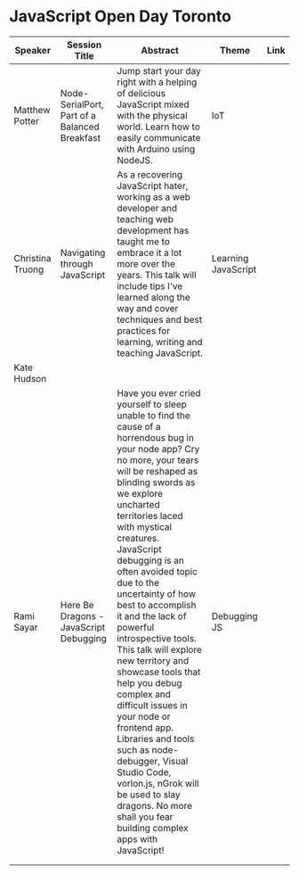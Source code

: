 # JavaScript Open Day Toronto

| Speaker          | Session Title                                 | Abstract                                                                                                                                                                                                                                                                                                                                                                                                                                                                                                                                                                                                                                                                                                | Theme               | Link |
|------------------|-----------------------------------------------|---------------------------------------------------------------------------------------------------------------------------------------------------------------------------------------------------------------------------------------------------------------------------------------------------------------------------------------------------------------------------------------------------------------------------------------------------------------------------------------------------------------------------------------------------------------------------------------------------------------------------------------------------------------------------------------------------------|---------------------|------|
| Matthew Potter   | Node-SerialPort, Part of a Balanced Breakfast | Jump start your day right with a helping of delicious JavaScript mixed with the physical world. Learn how to easily communicate with Arduino using NodeJS.                                                                                                                                                                                                                                                                                                                                                                                                                                                                                                                                              | IoT                 |      |
| Christina Truong | Navigating through JavaScript                 | As a recovering JavaScript hater, working as a web developer and teaching web development has taught me to embrace it a lot more over the years. This talk will include tips I've learned along the way and cover techniques and best practices for learning, writing and teaching JavaScript.                                                                                                                                                                                                                                                                                                                                                                                                          | Learning JavaScript |      |
| Kate Hudson      |                                               |                                                                                                                                                                                                                                                                                                                                                                                                                                                                                                                                                                                                                                                                                                         |                     |      |
| Rami Sayar       | Here Be Dragons - JavaScript Debugging        | Have you ever cried yourself to sleep unable to find the cause of a horrendous bug in your node app? Cry no more, your tears will be reshaped as blinding swords as we explore uncharted territories laced with mystical creatures. JavaScript debugging is an often avoided topic due to the uncertainty of how best to accomplish it and the lack of powerful introspective tools. This talk will explore new territory and showcase tools that help you debug complex and difficult issues in your node or frontend app. Libraries and tools such as node-debugger, Visual Studio Code, vorlon.js, nGrok will be used to slay dragons. No more shall you fear building complex apps with JavaScript! | Debugging JS        |      |
|                  |                                               |                                                                                                                                                                                                                                                                                                                                                                                                                                                                                                                                                                                                                                                                                                         |                     |      |
|                  |                                               |                                                                                                                                                                                                                                                                                                                                                                                                                                                                                                                                                                                                                                                                                                         |                     |      |